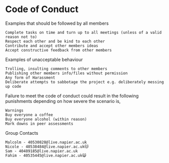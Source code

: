 # Code of Conduct

Examples that should be followed by all members

	Complete tasks on time and turn up to all meetings (unless of a valid reason not to)
	Respect each other and be kind to each other
	Contribute and accept other members ideas
	Accept constructive feedback from other members

Examples of unacceptable behaviour

	Trolling, insulting comments to other members
	Publishing other members info/files without permission
	Any form of Harassment
    Deliberate attempts to sabbotage the project e.g. deliberately messing up code

Failure to meet the code of conduct could result in the following punishments depending on how severe the scenario is,

	Warnings
	Buy everyone a coffee
	Buy everyone alcohol (within reason)
	Mark downs in peer assessments
	
Group Contacts
	
	Malcolm - 40530828@live.napier.ac.uk
	Nicole - 40538484@live.napier.ac.uk🐱
	Sam - 40489185@live.napier.ac.uk
	Fahim - 40535445@live.napier.ac.uk😺
